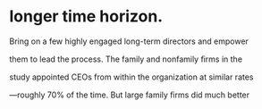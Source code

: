 # longer time horizon.

Bring on a few highly engaged long-term directors and empower

them to lead the process. The family and nonfamily ﬁrms in the

study appointed CEOs from within the organization at similar rates

—roughly 70% of the time. But large family ﬁrms did much better